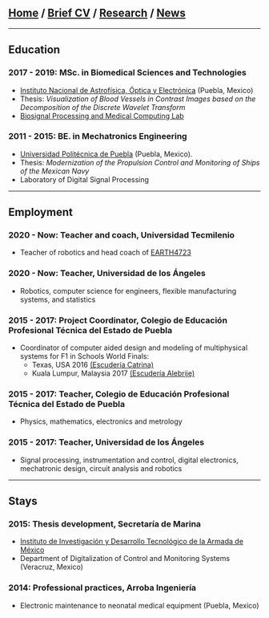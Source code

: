 
## [Home](/index) / [Brief CV](/brief_cv) / [Research](/research) / [News](/news)
___


## Education

### 2017 - 2019:  MSc. in Biomedical Sciences and Technologies
   *  [Instituto Nacional de Astrofísica, Óptica y Electrónica](www.inaoep.mx) (Puebla, Mexico)
   * Thesis: *Visualization of Blood Vessels in Contrast Images based on the Decomposition of the Discrete Wavelet Transform*
   * [Biosignal Processing and Medical Computing Lab](https://ccc.inaoep.mx/~bio/)


### 2011 - 2015:   BE. in Mechatronics Engineering
   * [Universidad Politécnica de Puebla](www.uppuebla.edu.mx) (Puebla, Mexico).
   * Thesis: *Modernization of the Propulsion Control and Monitoring of Ships of the Mexican Navy*
   * Laboratory of  Digital Signal Processing

___


## Employment

### 2020 - Now: Teacher and coach,  Universidad Tecmilenio
  * Teacher of robotics and head coach of [EARTH4723](https://www.instagram.com/earth4723oficial)

### 2020 - Now: Teacher, Universidad de los Ángeles
* Robotics, computer science for engineers, flexible manufacturing systems, and statistics 

### 2015 - 2017: Project Coordinator,  Colegio de Educación Profesional Técnica del Estado de Puebla
  *  Coordinator of computer aided design and modeling of multiphysical systems for F1 in Schools World Finals:
     *  Texas, USA 2016 [(Escudería Catrina)](https://www.facebook.com/EscuderiaCatrina35)
     *  Kuala Lumpur, Malaysia 2017 [(Escudería Alebrije)](https://www.facebook.com/alebrijeracing.16)

### 2015 - 2017: Teacher,  Colegio de Educación Profesional Técnica del Estado de Puebla

  * Physics, mathematics, electronics and metrology 

### 2015 - 2017: Teacher, Universidad de los Ángeles
  * Signal processing, instrumentation and control, digital electronics, mechatronic design, circuit analysis and robotics

___

## Stays
### 2015:  Thesis development, Secretaría de Marina

* [Instituto de Investigación y Desarrollo Tecnológico de la Armada de México](http://www.google.com/url?q=http%3A%2F%2Fwww.semar.gob.mx%2FINIDETAM%2Findex.html&sa=D&sntz=1&usg=AFQjCNEb_O6uYFmlG4_ZFhbfzh-IybM0WQ)
* Department of Digitalization of Control and Monitoring Systems (Veracruz, Mexico)

### 2014:  Professional practices, Arroba Ingeniería
  * Electronic maintenance to neonatal medical equipment (Puebla, Mexico)